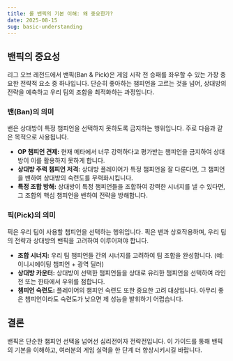 ```yaml
---
title: 롤 밴픽의 기본 이해: 왜 중요한가?
date: 2025-08-15
sug: basic-understanding
---
```


## 밴픽의 중요성

리그 오브 레전드에서 밴픽(Ban & Pick)은 게임 시작 전 승패를 좌우할 수 있는 가장 중요한 전략적 요소 중 하나입니다. 단순히 좋아하는 챔피언을 고르는 것을 넘어, 상대방의 전략을 예측하고 우리 팀의 조합을 최적화하는 과정입니다.

### 밴(Ban)의 의미

밴은 상대방이 특정 챔피언을 선택하지 못하도록 금지하는 행위입니다. 주로 다음과 같은 목적으로 사용됩니다.

*   **OP 챔피언 견제:** 현재 메타에서 너무 강력하다고 평가받는 챔피언을 금지하여 상대방이 이를 활용하지 못하게 합니다.
*   **상대방 주력 챔피언 저격:** 상대방 플레이어가 특정 챔피언을 잘 다룬다면, 그 챔피언을 밴하여 상대방의 숙련도를 무력화시킵니다.
*   **특정 조합 방해:** 상대방이 특정 챔피언들을 조합하여 강력한 시너지를 낼 수 있다면, 그 조합의 핵심 챔피언을 밴하여 전략을 방해합니다.

### 픽(Pick)의 의미

픽은 우리 팀이 사용할 챔피언을 선택하는 행위입니다. 픽은 밴과 상호작용하며, 우리 팀의 전략과 상대방의 밴픽을 고려하여 이루어져야 합니다.

*   **조합 시너지:** 우리 팀 챔피언들 간의 시너지를 고려하여 팀 조합을 완성합니다. (예: 이니시에이팅 챔피언 + 광역 딜러)
*   **상대방 카운터:** 상대방이 선택한 챔피언들을 상대로 유리한 챔피언을 선택하여 라인전 또는 한타에서 우위를 점합니다.
*   **챔피언 숙련도:** 플레이어의 챔피언 숙련도 또한 중요한 고려 대상입니다. 아무리 좋은 챔피언이라도 숙련도가 낮으면 제 성능을 발휘하기 어렵습니다.

## 결론

밴픽은 단순한 챔피언 선택을 넘어선 심리전이자 전략전입니다. 이 가이드를 통해 밴픽의 기본을 이해하고, 여러분의 게임 실력을 한 단계 더 향상시키시길 바랍니다.